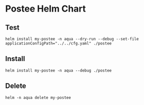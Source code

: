 # Postee Helm Chart

## Test
`helm install my-postee -n aqua --dry-run --debug --set-file applicationConfigPath="../../cfg.yaml" ./postee`

## Install
`helm install my-postee -n aqua --debug ./postee`

## Delete
`helm -n aqua delete my-postee`